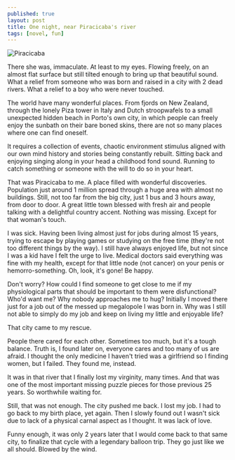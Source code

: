 ```yaml
---
published: true
layout: post
title: One night, near Piracicaba's river
tags: [novel, fun]
---
```


![Piracicaba](https://www.dropbox.com/s/esv7zg175verie1/IMG_0257%20me%20and%20her%20at%20piracicaba.JPG?dl=1)

There she was, immaculate. At least to my eyes. Flowing freely, on an almost flat surface but still tilted enough to bring up that beautiful sound. What a relief from someone who was born and raised in a city with 2 dead rivers. What a relief to a boy who were never touched.

The world have many wonderful places. From fjords on New Zealand, through the lonely Piza tower in Italy and Dutch stroopwafels to a small unexpected hidden beach in Porto's own city, in which people can freely enjoy the sunbath on their bare boned skins, there are not so many places where one can find oneself.

It requires a collection of events, chaotic environment stimulus aligned with our own mind history and stories being constantly rebuilt. Sitting back and enjoying singing along in your head a childhood fond sound. Running to catch something or someone with the will to do so in your heart.

That was Piracicaba to me. A place filled with wonderful discoveries. Population just around  1 million spread through a huge area with almost no buildings. Still, not too far from the big city, just 1 bus and 3 hours away, from door to door. A great little town blessed with fresh air and people talking with a delightful country accent. Nothing was missing. Except for that woman's touch.

I was sick. Having been living almost just for jobs during almost 15 years, trying to escape by playing games or studying on the free time (they're not too different things by the way). I still have always enjoyed life, but not since I was a kid have I felt the urge to live. Medical doctors said everything was fine with my health, except for that little node (not cancer) on your penis or hemorro-something. Oh, look, it's gone! Be happy.

Don't worry? How could I find someone to get close to me if my physiological parts that should be important to them were disfunctional? Who'd want me? Why nobody approaches me to hug? Initially I moved there just for a job out of the messed up megalopole I was born in. Why was I still not able to simply do my job and keep on living my little and enjoyable life?

That city came to my rescue.

People there cared for each other. Sometimes too much, but it's a tough balance. Truth is, I found later on, everyone cares and too many of us are afraid. I thought the only medicine I haven't tried was a girlfriend so I finding women, but I failed. They found me, instead.

It was in that river that I finally lost my virginity, many times. And that was one of the most important missing puzzle pieces for those previous 25 years. So worthwhile waiting for.

Still, that was not enough. The city pushed me back. I lost my job. I had to go back to my birth place, yet again. Then I slowly found out I wasn't sick due to lack of a physical carnal aspect as I thought. It was lack of love.

Funny enough, it was only 2 years later that I would come back to that same city, to finalize that cycle with a legendary balloon trip. They go just like we all should. Blowed by the wind.
